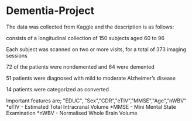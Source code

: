 # Dementia-Project
The data was collected from Kaggle and the description is as follows:

consists of a longitudinal collection of 150 subjects aged 60 to 96

Each subject was scanned on two or more visits, for a total of 373 imaging sessions

72 of the patients were nondemented and 64 were demented

51 patients were diagnosed with mild to moderate Alzheimer’s disease


14 patients were categorized as converted

Important features are; "EDUC", "Sex","CDR","eTIV","MMSE","Age","nWBV"
*eTIV - Estimated Total Intracranal Volume
*MMSE - Mini Mental State Examination
*nWBV - Normalised Whole Brain Volume

